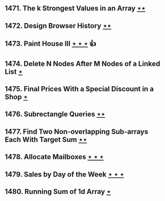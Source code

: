 ## 1471. The k Strongest Values in an Array [$\star\star$](https://leetcode.com/problems/the-k-strongest-values-in-an-array)

## 1472. Design Browser History [$\star\star$](https://leetcode.com/problems/design-browser-history)

## 1473. Paint House III [$\star\star\star$](https://leetcode.com/problems/paint-house-iii) :thumbsup:

## 1474. Delete N Nodes After M Nodes of a Linked List [$\star$](https://leetcode.com/problems/delete-n-nodes-after-m-nodes-of-a-linked-list)

## 1475. Final Prices With a Special Discount in a Shop [$\star$](https://leetcode.com/problems/final-prices-with-a-special-discount-in-a-shop)

## 1476. Subrectangle Queries [$\star\star$](https://leetcode.com/problems/subrectangle-queries)

## 1477. Find Two Non-overlapping Sub-arrays Each With Target Sum [$\star\star$](https://leetcode.com/problems/find-two-non-overlapping-sub-arrays-each-with-target-sum)

## 1478. Allocate Mailboxes [$\star\star\star$](https://leetcode.com/problems/allocate-mailboxes)

## 1479. Sales by Day of the Week [$\star\star\star$](https://leetcode.com/problems/sales-by-day-of-the-week)

## 1480. Running Sum of 1d Array [$\star$](https://leetcode.com/problems/running-sum-of-1d-array)
